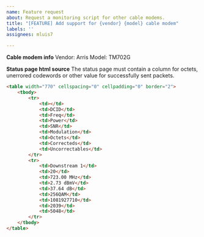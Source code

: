 ```yaml
---
name: Feature request
about: Request a monitoring script for other cable modems.
title: "[FEATURE] Add support for {vendor} {model} cable modem"
labels: ''
assignees: mluis7

---
```


**Cable modem info**
Vendor: Arris
Model: TM702G

**Status page html source**
The status page must contain a column for octets, unerrored codewords or other value for successfully sent packets.

```html
<table width="770" cellspacing="0" cellpadding="0" border="2">
	<tbody>
		<tr>
			<td></td>
			<td>DCID</td>
			<td>Freq</td>
			<td>Power</td>
			<td>SNR</td>
			<td>Modulation</td>
			<td>Octets</td>
			<td>Correcteds</td>
			<td>Uncorrectables</td>
		</tr>
		<tr>
			<td>Downstream 1</td>
			<td>20</td>
			<td>723.00 MHz</td>
			<td>2.73 dBmV</td>
			<td>37.64 dB</td>
			<td>256QAM</td>
			<td>1081927710</td>
			<td>2039</td>
			<td>5048</td>
		</tr>
	</tbody>
</table>
```
